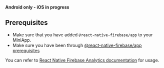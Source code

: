 **Android only - iOS in progress**

## Prerequisites

- Make sure that you have added `@react-native-firebase/app` to your MiniApp.
- Make sure you have been through [@react-native-firebase/app prerequisites](../app_v8.3.0+/README.md)

You can refer to [React Native Firebase Analytics documentation](https://rnfirebase.io/analytics/usage#usage) for usage.
